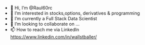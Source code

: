 - 👋 Hi, I’m @Raul60rc
- 👀 I’m interested in stocks,options, derivatives & programming
- 🌱 I’m currently a Full Stack Data Scientist
- 💞️ I’m looking to collaborate on ...
- 📫 How to reach me via LinkedIn https://www.linkedin.com/in/wallstballer/

<!---
Raul60rc/Raul60rc is a ✨ special ✨ repository because its `README.md` (this file) appears on your GitHub profile.
You can click the Preview link to take a look at your changes.
--->
